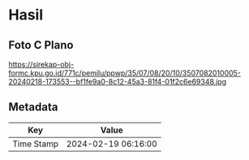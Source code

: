 # Hasil

## Foto C Plano

https://sirekap-obj-formc.kpu.go.id/771c/pemilu/ppwp/35/07/08/20/10/3507082010005-20240218-173553--bf1fe9a0-8c12-45a3-81f4-01f2c6e69348.jpg


## Metadata

| Key        | Value               |
| ---------- | ------------------- |
| Time Stamp | 2024-02-19 06:16:00 |



